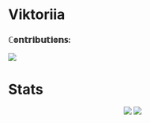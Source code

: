 # Viktoriia
### ℂ𝕠𝕟𝕥𝕣𝕚𝕓𝕦𝕥𝕚𝕠𝕟𝕤: 
![](./profile-3d-contrib/profile-south-season-animate.svg)
# Stats
<p align="center"><img src="https://github-readme-stats.vercel.app/api/top-langs/?username=Viktoriia&theme=tokyonight&layout=compact&langs_count=10&hide_border=true&show_icons=true%22"/>

 <img src="https://github-readme-stats.vercel.app/api?username=Viktoriia&hide=issues&theme=tokyonight"/>       
</p>  
